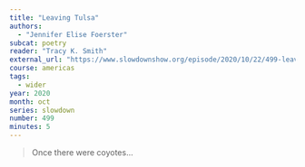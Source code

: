```yaml
---
title: "Leaving Tulsa"
authors:
  - "Jennifer Elise Foerster"
subcat: poetry
reader: "Tracy K. Smith"
external_url: "https://www.slowdownshow.org/episode/2020/10/22/499-leaving-tulsa"
course: americas
tags:
  - wider
year: 2020
month: oct
series: slowdown
number: 499
minutes: 5
---
```


> Once there were coyotes...
